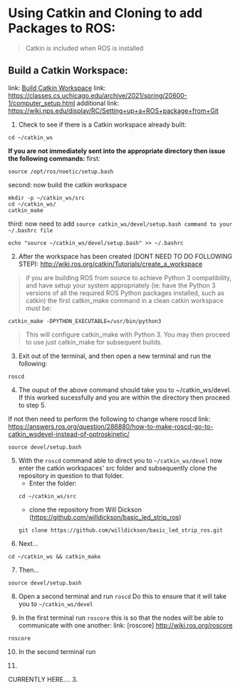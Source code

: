 # Using Catkin and Cloning to add Packages to ROS:
> Catkin is included when ROS is installed

## Build a Catkin Workspace:
link: [Build Catkin Workspace](http://wiki.ros.org/catkin/Tutorials/create_a_workspace)
link: https://classes.cs.uchicago.edu/archive/2021/spring/20600-1/computer_setup.html
additional link: https://wiki.nps.edu/display/RC/Setting+up+a+ROS+package+from+Git
1. Check to see if there is a Catkin workspace already built:

```
cd ~/catkin_ws
```
**If you are not immediately sent into the appropriate directory then issue the following commands:**
first:
```
source /opt/ros/noetic/setup.bash
```
second: now build the catkin workspace
```
mkdir -p ~/catkin_ws/src
cd ~/catkin_ws/
catkin_make
```
third: now need to add `source catkin_ws/devel/setup.bash command to your ~/.bashrc file`
```
echo "source ~/catkin_ws/devel/setup.bash" >> ~/.bashrc
```
2. After the workspace has been created (DONT NEED TO DO FOLLOWING STEP):
http://wiki.ros.org/catkin/Tutorials/create_a_workspace
> if you are building ROS from source to achieve Python 3 compatibility, 
> and have setup your system appropriately
> (ie: have the Python 3 versions of all the required ROS Python packages installed, such as catkin)
> the first catkin_make command in a clean catkin workspace must be:
```
catkin_make -DPYTHON_EXECUTABLE=/usr/bin/python3
```
> This will configure catkin_make with Python 3. You may then proceed to use just catkin_make for subsequent builds.

3. Exit out of the terminal, and then open a new terminal and run the following:
```
roscd
```
4. The ouput of the above command should take you to ~/catkin_ws/devel. If this worked sucessfully and you are within the directory then proceed to step 5. 

If not then need to perform the following to change where roscd 
link: https://answers.ros.org/question/286880/how-to-make-roscd-go-to-catkin_wsdevel-instead-of-optroskinetic/

```
source devel/setup.bash
```

5.  With the `roscd` command able to direct you to `~/catkin_ws/devel` now enter the catkin workspaces' src folder and subsequently clone the repository in question to that folder.
    - Enter the folder:
    ``` 
    cd ~/catkin_ws/src 
    ```
    - clone the repository from Will Dickson (https://github.com/willdickson/basic_led_strip_ros)
    ```
    git clone https://github.com/willdickson/basic_led_strip_ros.git
    ```
6. Next...
```
cd ~/catkin_ws && catkin_make
```

7. Then...
```
source devel/setup.bash
```
8. Open a second terminal and run `roscd`
Do this to ensure that it will take you to 
`~/catkin_ws/devel`

9. In the first terminal run `roscore` this is so that the nodes will be able to communicate with one another:
link: [roscore] http://wiki.ros.org/roscore
```
roscore
```
10. In the second terminal run 

11. 
CURRENTLY HERE....
3. 
